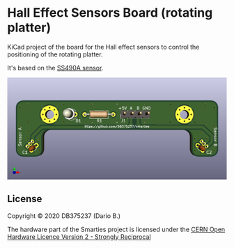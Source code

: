 # Hall Effect Sensors Board (rotating platter)

KiCad project of the board for the Hall effect sensors to control the positioning of the rotating platter.

It's based on the [SS490A sensor](https://github.com/DB375237/smarties/blob/master/pdf/honeywell-sensing-sensors-linear-hall-effect-ics-ss490-series-datasheet-005843-2-en.pdf).

![Hall Effect Sensors Board - rotating platter](https://github.com/DB375237/smarties/blob/master/images/2003-hall-sensors-board-platter.png)

## License

Copyright © 2020 DB375237 (Dario B.)

The hardware part of the Smarties project is licensed under the [CERN Open Hardware Licence Version 2 - Strongly Reciprocal](https://github.com/DB375237/smarties/blob/master/hardware/LICENSE.md)